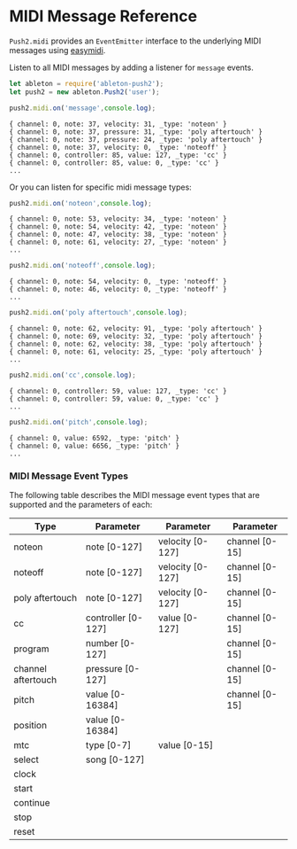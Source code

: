 # MIDI Message Reference

`Push2.midi` provides an `EventEmitter` interface to the underlying MIDI messages using [easymidi](https://github.com/dinchak/node-easymidi).

Listen to all MIDI messages by adding a listener for `message` events.

```javascript
let ableton = require('ableton-push2');
let push2 = new ableton.Push2('user');

push2.midi.on('message',console.log);
```
```
{ channel: 0, note: 37, velocity: 31, _type: 'noteon' }
{ channel: 0, note: 37, pressure: 31, _type: 'poly aftertouch' }
{ channel: 0, note: 37, pressure: 24, _type: 'poly aftertouch' }
{ channel: 0, note: 37, velocity: 0, _type: 'noteoff' }
{ channel: 0, controller: 85, value: 127, _type: 'cc' }
{ channel: 0, controller: 85, value: 0, _type: 'cc' }
...
```

Or you can listen for specific midi message types:
```javascript
push2.midi.on('noteon',console.log);
```

```
{ channel: 0, note: 53, velocity: 34, _type: 'noteon' }
{ channel: 0, note: 54, velocity: 42, _type: 'noteon' }
{ channel: 0, note: 47, velocity: 38, _type: 'noteon' }
{ channel: 0, note: 61, velocity: 27, _type: 'noteon' }
...
```

```javascript
push2.midi.on('noteoff',console.log);
```

```
{ channel: 0, note: 54, velocity: 0, _type: 'noteoff' }
{ channel: 0, note: 46, velocity: 0, _type: 'noteoff' }
...
```

```javascript
push2.midi.on('poly aftertouch',console.log);
```

```
{ channel: 0, note: 62, velocity: 91, _type: 'poly aftertouch' }
{ channel: 0, note: 69, velocity: 32, _type: 'poly aftertouch' }
{ channel: 0, note: 62, velocity: 38, _type: 'poly aftertouch' }
{ channel: 0, note: 61, velocity: 25, _type: 'poly aftertouch' }
...
```

```javascript
push2.midi.on('cc',console.log);
```

```
{ channel: 0, controller: 59, value: 127, _type: 'cc' }
{ channel: 0, controller: 59, value: 0, _type: 'cc' }
...
```

```javascript
push2.midi.on('pitch',console.log);
```

```
{ channel: 0, value: 6592, _type: 'pitch' }
{ channel: 0, value: 6656, _type: 'pitch' }
...
```

### MIDI Message Event Types
The following table describes the MIDI message event types that are supported and the parameters of each:

| Type               | Parameter          | Parameter        | Parameter      |
|--------------------|--------------------|------------------|----------------|
| noteon             | note [0-127]       | velocity [0-127] | channel [0-15] |
| noteoff            | note [0-127]       | velocity [0-127] | channel [0-15] |
| poly aftertouch    | note [0-127]       | velocity [0-127] | channel [0-15] |
| cc                 | controller [0-127] | value [0-127]    | channel [0-15] |
| program            | number [0-127]     |                  | channel [0-15] |
| channel aftertouch | pressure [0-127]   |                  | channel [0-15] |
| pitch              | value [0-16384]    |                  | channel [0-15] |
| position           | value [0-16384]    |                  |                |
| mtc                | type [0-7]         | value [0-15]     |                |
| select             | song [0-127]       |                  |                |
| clock              |                    |                  |                |
| start              |                    |                  |                |
| continue           |                    |                  |                |
| stop               |                    |                  |                |
| reset              |                    |                  |                |

